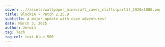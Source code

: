 ```yaml
---
cover: ..//assets/wallpaper_minecraft_caves_cliffs(part1)_1920x1080.png
title: Block1A - Patch 2.25.9
subtitle: A major update with cave adventures!
date: March 3, 2025
author: Jerwin
tag: Tech
tag-col: text-blue-500
---
```


